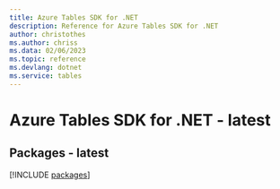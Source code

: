 ```yaml
---
title: Azure Tables SDK for .NET
description: Reference for Azure Tables SDK for .NET
author: christothes
ms.author: chriss
ms.data: 02/06/2023
ms.topic: reference
ms.devlang: dotnet
ms.service: tables
---
```

# Azure Tables SDK for .NET - latest
## Packages - latest
[!INCLUDE [packages](tables-index.md)]